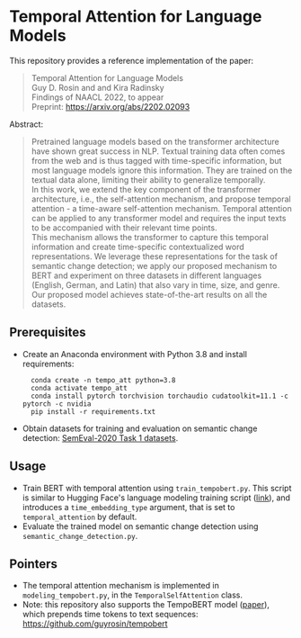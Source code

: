 # Temporal Attention for Language Models

This repository provides a reference implementation of the paper:

> Temporal Attention for Language Models<br>
Guy D. Rosin and and Kira Radinsky<br>
Findings of NAACL 2022, to appear<br>
Preprint: https://arxiv.org/abs/2202.02093

Abstract:
>Pretrained language models based on the transformer architecture have shown great success in NLP. Textual training data often comes from the web and is thus tagged with time-specific information, but most language models ignore this information.
They are trained on the textual data alone, limiting their ability to generalize temporally.<br>
In this work, we extend the key component of the transformer architecture, i.e., the self-attention mechanism, and propose temporal attention - a time-aware self-attention mechanism.
Temporal attention can be applied to any transformer model and requires the input texts to be accompanied with their relevant time points.<br>
This mechanism allows the transformer to capture this temporal information and create time-specific contextualized word representations.
We leverage these representations for the task of semantic change detection; we apply our proposed mechanism to BERT and experiment on three datasets in different languages (English, German, and Latin) that also vary in time, size, and genre.
Our proposed model achieves state-of-the-art results on all the datasets.


## Prerequisites

- Create an Anaconda environment with Python 3.8 and install requirements: 

        conda create -n tempo_att python=3.8
        conda activate tempo_att
        conda install pytorch torchvision torchaudio cudatoolkit=11.1 -c pytorch -c nvidia
        pip install -r requirements.txt

- Obtain datasets for training and evaluation on semantic change detection: [SemEval-2020 Task 1 datasets](https://www.ims.uni-stuttgart.de/en/research/resources/corpora/sem-eval-ulscd/).

## Usage

- Train BERT with temporal attention using `train_tempobert.py`. This script is similar to Hugging Face's language modeling training script ([link](https://github.com/huggingface/transformers/blob/master/examples/pytorch/language-modeling/run_mlm.py)), and introduces a `time_embedding_type` argument, that is set to `temporal_attention` by default.
- Evaluate the trained model on semantic change detection using `semantic_change_detection.py`.

## Pointers

- The temporal attention mechanism is implemented in `modeling_tempobert.py`, in the `TemporalSelfAttention` class.
- Note: this repository also supports the TempoBERT model ([paper](https://arxiv.org/abs/2110.06366)), which prepends time tokens to text sequences: https://github.com/guyrosin/tempobert
